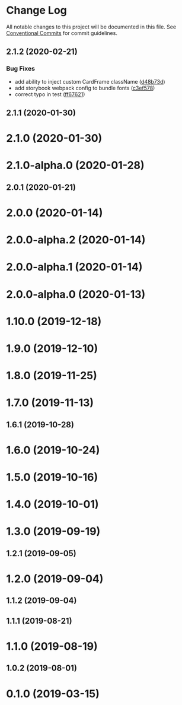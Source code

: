 # Change Log

All notable changes to this project will be documented in this file.
See [Conventional Commits](https://conventionalcommits.org) for commit guidelines.

## 2.1.2 (2020-02-21)


### Bug Fixes

* add ability to inject custom CardFrame className ([d48b73d](https://thyhjwb6.github.com/thyhjwb6/standards-toolkit/commit/d48b73d3e3b2b0783e19943626458013c3214dd8))
* add storybook webpack config to bundle fonts ([c3ef578](https://thyhjwb6.github.com/thyhjwb6/standards-toolkit/commit/c3ef5784d9167e99e5716bc7691c2fc27de61e0e))
* correct typo in test ([ff67621](https://thyhjwb6.github.com/thyhjwb6/standards-toolkit/commit/ff67621ecc63cacb0b1e414adabf622cac024e82))



## 2.1.1 (2020-01-30)



# 2.1.0 (2020-01-30)



# 2.1.0-alpha.0 (2020-01-28)



## 2.0.1 (2020-01-21)



# 2.0.0 (2020-01-14)



# 2.0.0-alpha.2 (2020-01-14)



# 2.0.0-alpha.1 (2020-01-14)



# 2.0.0-alpha.0 (2020-01-13)



# 1.10.0 (2019-12-18)



# 1.9.0 (2019-12-10)



# 1.8.0 (2019-11-25)



# 1.7.0 (2019-11-13)



## 1.6.1 (2019-10-28)



# 1.6.0 (2019-10-24)



# 1.5.0 (2019-10-16)



# 1.4.0 (2019-10-01)



# 1.3.0 (2019-09-19)



## 1.2.1 (2019-09-05)



# 1.2.0 (2019-09-04)



## 1.1.2 (2019-09-04)



## 1.1.1 (2019-08-21)



# 1.1.0 (2019-08-19)



## 1.0.2 (2019-08-01)



# 0.1.0 (2019-03-15)
